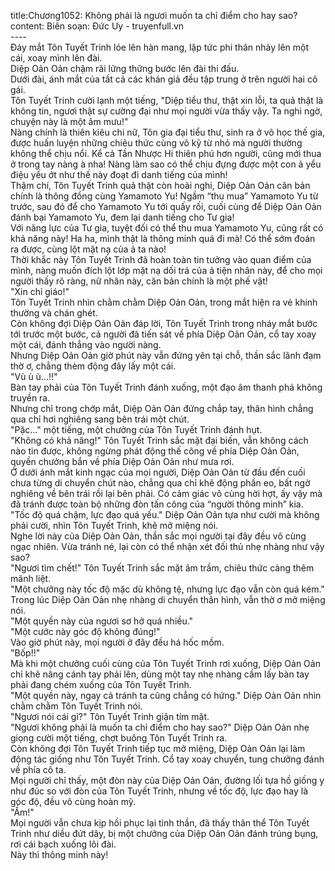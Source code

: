 title:Chương1052: Không phải là ngươi muốn ta chỉ điểm cho hay sao?
content:
Biên soạn: Đức Uy - truyenfull.vn<br>----<br>Đáy mắt Tôn Tuyết Trinh lóe lên hàn mang, lập tức phi thân nhảy lên một cái, xoay mình lên đài.<br>Diệp Oản Oản chậm rãi lững thững bước lên đài thi đấu.<br>Dưới đài, ánh mắt của tất cả các khán giả đều tập trung ở trên người hai cô gái.<br>Tôn Tuyết Trinh cười lạnh một tiếng, "Diệp tiểu thư, thật xin lỗi, ta quả thật là không tin, ngươi thật sự cường đại như mọi người vừa thấy vậy. Ta nghi ngờ, chuyện này là một âm mưu!"<br>Nàng chính là thiên kiêu chi nữ, Tôn gia đại tiểu thư, sinh ra ở võ học thế gia, được huấn luyện những chiêu thức cùng võ kỹ từ nhỏ mà người thường không thể chịu nổi. Kể cả Tần Nhược Hi thiên phú hơn người, cũng mới thua ở trong tay nàng à nha! Nàng làm sao có thể chịu đựng được một con ả yểu điệu yếu ớt như thế này đoạt đi danh tiếng của mình!<br>Thậm chí, Tôn Tuyết Trinh quả thật còn hoài nghi, Diệp Oản Oản căn bản chính là thông đồng cùng Yamamoto Yu! Ngầm “thu mua” Yamamoto Yu từ trước, sau đó để cho Yamamoto Yu tới quấy rối, cuối cùng để Diệp Oản Oản đánh bại Yamamoto Yu, đem lại danh tiếng cho Tư gia!<br>Với năng lực của Tư gia, tuyệt đối có thể thu mua Yamamoto Yu, cũng rất có khả năng này! Ha ha, mình thật là thông minh quá đi mà! Có thể sớm đoán ra được, cùng lột mặt nạ của ả ta nào!<br>Thời khắc này Tôn Tuyết Trinh đã hoàn toàn tin tưởng vào quan điểm của mình, nàng muốn đích lột lớp mặt nạ dối trá của ả tiện nhân này, để cho mọi người thấy rõ ràng, nữ nhân này, căn bản chính là một phế vật!<br>"Xin chỉ giáo!"<br>Tôn Tuyết Trinh nhìn chằm chằm Diệp Oản Oản, trong mắt hiện ra vẻ khinh thường và chán ghét.<br>Còn không đợi Diệp Oản Oản đáp lời, Tôn Tuyết Trinh trong nháy mắt bước tới trước một bước, cả người đã tiến sát về phía Diệp Oản Oản, cổ tay xoay một cái, đánh thẳng vào người nàng.<br>Nhưng Diệp Oản Oản giờ phút này vẫn đứng yên tại chỗ, thần sắc lãnh đạm thờ ơ, chẳng thèm động đây lấy một cái.<br>"Vù ù ù…!!"<br>Bàn tay phải của Tôn Tuyết Trinh đánh xuống, một đạo âm thanh phá không truyền ra.<br>Nhưng chỉ trong chớp mắt, Diệp Oản Oản đứng chắp tay, thân hình chẳng qua chỉ hơi nghiêng sang bên trái một chút.<br>"Pặc…" một tiếng, một chưởng của Tôn Tuyết Trinh đánh hụt.<br>"Không có khả năng!" Tôn Tuyết Trinh sắc mặt đại biến, vẫn không cách nào tin được, không ngừng phát động thế công về phía Diệp Oản Oản, quyền chưởng bắn về phía Diệp Oản Oản như mưa rơi.<br>Ở dưới ánh mắt kinh ngạc của mọi người, Diệp Oản Oản từ đầu đến cuối chưa từng di chuyển chút nào, chẳng qua chỉ khẽ động phần eo, bất ngờ nghiêng về bên trái rồi lại bên phải. Có cảm giác vô cùng hời hợt, ấy vậy mà đã tránh được toàn bộ những đòn tấn công của “người thông minh” kia.<br>"Tốc độ quá chậm, lực đạo quá yếu." Diệp Oản Oản tựa như cười mà không phải cười, nhìn Tôn Tuyết Trinh, khẽ mở miệng nói.<br>Nghe lời này của Diệp Oản Oản, thần sắc mọi người tại đây đều vô cùng ngạc nhiên. Vừa tránh né, lại còn có thể nhận xét đối thủ nhẹ nhàng như vậy sao?<br>"Ngươi tìm chết!" Tôn Tuyết Trinh sắc mặt âm trầm, chiêu thức càng thêm mãnh liệt.<br>"Một chưởng này tốc độ mặc dù không tệ, nhưng lực đạo vẫn còn quá kém." Trong lúc Diệp Oản Oản nhẹ nhàng di chuyển thân hình, vẫn thờ ơ mở miệng nói.<br>"Một quyền này của ngươi sơ hở quá nhiều."<br>"Một cước này góc độ không đúng!"<br>Vào giờ phút này, mọi người ở đây đều há hốc mồm.<br>"Bốp!!"<br>Mà khi một chưởng cuối cùng của Tôn Tuyết Trinh rơi xuống, Diệp Oản Oản chỉ khẽ nâng cánh tay phải lên, dùng một tay nhẹ nhàng cầm lấy bàn tay phải đang chém xuống của Tôn Tuyết Trinh.<br>"Một quyền này, ngay cả tránh ta cũng chẳng có hứng." Diệp Oản Oản nhìn chằm chằm Tôn Tuyết Trinh nói.<br>"Ngươi nói cái gì?" Tôn Tuyết Trinh giận tím mặt.<br>"Ngươi không phải là muốn ta chỉ điểm cho hay sao?" Diệp Oản Oản nhẹ giọng cười một tiếng, chợt buông Tôn Tuyết Trinh ra.<br>Còn không đợi Tôn Tuyết Trinh tiếp tục mở miệng, Diệp Oản Oản lại làm động tác giống như Tôn Tuyết Trinh. Cổ tay xoay chuyển, tung chưởng đánh về phía cô ta.<br>Mọi người chỉ thấy, một đòn này của Diệp Oản Oản, đường lối tựa hồ giống y như đúc so với đòn của Tôn Tuyết Trinh, nhưng về tốc độ, lực đạo hay là góc độ, đều vô cùng hoàn mỹ.<br>"Ầm!"<br>Mọi người vẫn chưa kịp hồi phục lại tinh thần, đã thấy thân thể Tôn Tuyết Trinh như diều đứt dây, bị một chưởng của Diệp Oản Oản đánh trúng bụng, rơi cái bạch xuống lôi đài.<br>Này thì thông minh này!